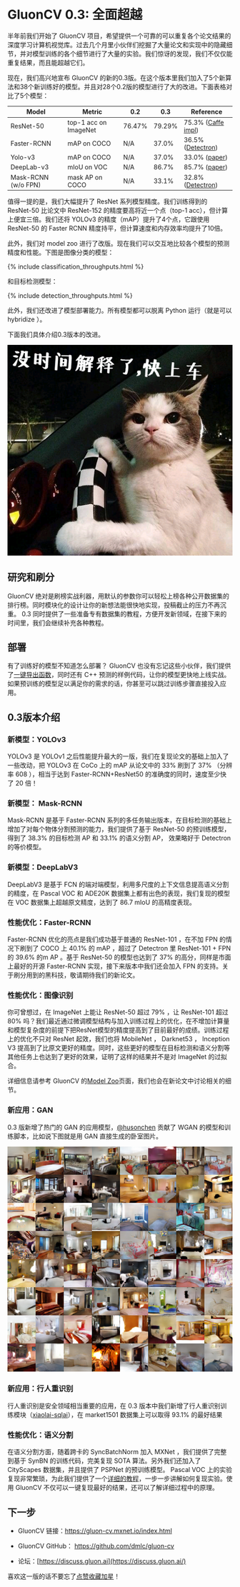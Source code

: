 # GluonCV 0.3: 全面超越

半年前我们开始了 GluonCV 项目，希望提供一个可靠的可以重复各个论文结果的深度学习计算机视觉库。过去几个月里小伙伴们挖掘了大量论文和实现中的隐藏细节，并对模型训练的各个细节进行了大量的实验。我们惊讶的发现，我们不仅仅能重复结果，而且能超越它们。

现在，我们高兴地宣布 GluonCV 的新的0.3版。在这个版本里我们加入了5个新算法和38个新训练好的模型。并且对28个0.2版的模型进行了大的改进。下面表格对比了5个模型：

| Model               | Metric                | 0.2    | 0.3    | Reference                                                    |
| ------------------- | --------------------- | ------ | ------ | ------------------------------------------------------------ |
| ResNet-50           | top-1 acc on ImageNet | 76.47% | 79.29% | 75.3% ([Caffe impl](https://github.com/KaimingHe/deep-residual-networks)) |
| Faster-RCNN         | mAP on COCO           | N/A    | 37.0%  | 36.5% ([Detectron](https://github.com/facebookresearch/Detectron)) |
| Yolo-v3             | mAP on COCO           | N/A    | 37.0%  | 33.0% ([paper](https://pjreddie.com/media/files/papers/YOLOv3.pdf)) |
| DeepLab-v3          | mIoU on VOC           | N/A    | 86.7%  | 85.7% ([paper](https://arxiv.org/abs/1706.05587))            |
| Mask-RCNN (w/o FPN) | mask AP on COCO       | N/A    | 33.1%  | 32.8% ([Detectron](https://github.com/facebookresearch/Detectron)) |


值得一提的是，我们大幅提升了 ResNet 系列模型精度。我们训练得到的 ResNet-50 比论文中 ResNet-152 的精度要高将近一个点（top-1 acc），但计算上便宜三倍。我们还将 YOLOv3 的精度（mAP）提升了4个点，它跟使用 ResNet-50 的 Faster RCNN 精度持平，但计算速度和内存效率均提升了10倍。

此外，我们对 model zoo 进行了改版。现在我们可以交互地比较各个模型的预测精度和性能。下图是图像分类的模型：

{% include classification_throughputs.html %}

和目标检测模型：

{% include detection_throughputs.html %}

此外，我们还改进了模型部署能力。所有模型都可以脱离 Python 运行（就是可以 hybridize ）。

下面我们具体介绍0.3版本的改进。

![](img/gluon-cv-0.3.png)

## 研究和刷分

GluonCV 绝对是刷榜实战利器，用默认的参数你可以轻松上榜各种公开数据集的排行榜。同时模块化的设计让你的新想法能很快地实现，投稿截止的压力不再沉重。 0.3 同时提供了一些准备专有数据集的教程，方便开发新领域，在接下来的时间里，我们会继续补充各种教程。

## 部署

有了训练好的模型不知道怎么部署？ GluonCV 也没有忘记这些小伙伴，我们提供了[一键导出函数](https://gluon-cv.mxnet.io/build/examples_deployment/export_network.html)，同时还有 C++ 预测的样例代码，让你的模型更快地上线实战。如果预训练的模型足以满足你的需求的话，你甚至可以跳过训练步骤直接投入应用。

## 0.3版本介绍

### 新模型：YOLOv3

YOLOv3 是 YOLOv1 之后性能提升最大的一版，我们在复现论文的基础上加入了一些改动，把 YOLOv3 在 CoCo 上的 mAP 从论文中的 33% 刷到了 37% （分辨率 608 ），相当于达到 Faster-RCNN+ResNet50 的准确度的同时，速度至少快了 20 倍！

### 新模型： Mask-RCNN

Mask-RCNN 是基于 Faster-RCNN 系列的多任务输出版本，在目标检测的基础上增加了对每个物体分割预测的能力，我们提供了基于 ResNet-50 的预训练模型，得到了 38.3% 的目标检测 AP 和 33.1% 的语义分割 AP， 效果略好于 Detectron 的等价模型。

### 新模型：DeepLabV3

DeepLabV3 是基于 FCN 的端对端模型，利用多尺度的上下文信息提高语义分割的精度，在 Pascal VOC 和 ADE20K 数据集上都有出色的表现，我们复现的模型在 VOC 数据集上超越原文精度，达到了 86.7 mIoU 的高精度表现。

### 性能优化：Faster-RCNN

Faster-RCNN 优化的亮点是我们成功基于普通的 ResNet-101 ，在不加 FPN 的情况下刷到了 COCO 上 40.1% 的 mAP ，超过了 Detectron 里 ResNet-101 + FPN 的 39.6% 的m AP 。基于 ResNet-50 的模型也达到了 37% 的高分，同样是市面上最好的开源 Faster-RCNN 实现，接下来版本中我们还会加入 FPN 的支持。关于刷分用到的黑科技，敬请期待我们的新论文。

### 性能优化：图像识别

你可曾想过，在 ImageNet 上能让 ResNet-50 超过 79% ，让 ResNet-101 超过 80% 吗？我们最近通过微调模型结构与加入训练过程上的优化，在不增加计算量和模型复杂度的前提下把ResNet模型的精度提高到了目前最好的成绩。训练过程上的优化不只对 ResNet 起效，我们也将 MobileNet ， Darknet53 ， Inception V3 提高到了比原文更好的精度。同时，这些更好的模型在目标检测和语义分割等其他任务上也达到了更好的效果，证明了这样的结果并不是对 ImageNet 的过拟合。

详细信息请参考 GluonCV 的[Model Zoo](https://gluon-cv.mxnet.io/model_zoo/classification.html)页面，我们也会在新论文中讨论相关的细节。

### 新应用：GAN

0.3 版新增了热门的 GAN 的应用模型，[@husonchen](https://github.com/husonchen) 贡献了 WGAN 的模型和训练脚本，比如说下图就是用 GAN 直接生成的卧室图片。

![](img/gan-room-fake.png)

### 新应用：行人重识别

行人重识别是安全领域相当重要的应用，在 0.3 版本中我们新增了行人重识别训练模块（[xiaolai-sqlai](https://github.com/xiaolai-sqlai)），在 market1501 数据集上可以取得 93.1% 的最好结果

### 性能优化：语义分割

在语义分割方面，随着跨卡的 SyncBatchNorm 加入 MXNet ，我们提供了完整到基于 SynBN 的训练代码，完美复现 SOTA 算法。另外我们还加入了 CityScapes 数据集，并且提供了 PSPNet 的预训练模型。 Pascal VOC 上的实验复现非常繁琐，为此我们提供了一个[详细的教程](https://gluon-cv.mxnet.io/build/examples_segmentation/voc_sota.html)，一步一步讲解如何复现实验。使用 GluonCV 不仅可以一键复现最好的结果，还可以了解详细过程中的原理。

## 下一步

- GluonCV 链接：https://gluon-cv.mxnet.io/index.html

- GluonCV GitHub： https://github.com/dmlc/gluon-cv

- 论坛：[https://discuss.gluon.ai](https://discuss.gluon.ai/)

喜欢这一版的话不要忘了[点赞收藏加星](https://github.com/dmlc/gluon-cv)！
